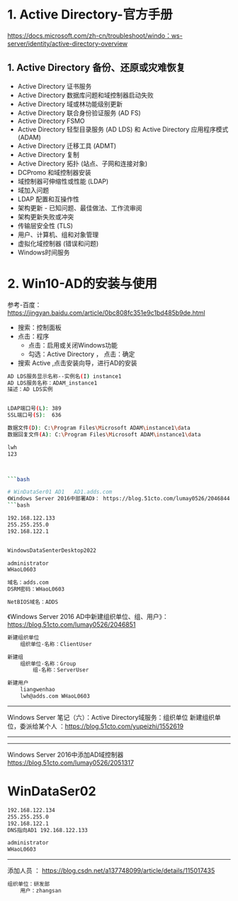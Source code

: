 # 1. Active Directory-官方手册

 https://docs.microsoft.com/zh-cn/troubleshoot/windo：ws-server/identity/active-directory-overview 



## 1. Active Directory 备份、还原或灾难恢复


- Active Directory 证书服务
- Active Directory 数据库问题和域控制器启动失败
- Active Directory 域或林功能级别更新
- Active Directory 联合身份验证服务 (AD FS)
- Active Directory FSMO
- Active Directory 轻型目录服务 (AD LDS) 和 Active Directory 应用程序模式 (ADAM)
- Active Directory 迁移工具 (ADMT)
- Active Directory 复制
- Active Directory 拓扑 (站点、子网和连接对象)
- DCPromo 和域控制器安装
- 域控制器可伸缩性或性能 (LDAP)
- 域加入问题
- LDAP 配置和互操作性
- 架构更新 - 已知问题、最佳做法、工作流审阅
- 架构更新失败或冲突
- 传输层安全性 (TLS)
- 用户、计算机、组和对象管理
- 虚拟化域控制器 (错误和问题)
- Windows时间服务







# 2. Win10-AD的安装与使用

参考-百度：https://jingyan.baidu.com/article/0bc808fc351e9c1bd485b9de.html
- 搜索：控制面板 
- 点击：程序
    - 点击：启用或关闭Windows功能
    - 勾选：Active Directory ， 点击：确定
- 搜索 Active ,点击安装向导，进行AD的安装

```bash
AD LDS服务显示名称--实例名(I) instance1
AD LDS服务名称：ADAM_instance1
描述：AD LDS实例


LDAP端口号(L): 389
SSL端口号(S):  636

数据文件(D): C:\Program Files\Microsoft ADAM\instance1\data
数据回复文件(A): C:\Program Files\Microsoft ADAM\instance1\data

lwh
123



```bash

# WinDataSer01 AD1   AD1.adds.com
《Windows Server 2016中部署AD》： https://blog.51cto.com/lumay0526/2046844  
```bash

192.168.122.133
255.255.255.0
192.168.122.1


WindowsDataSenterDesktop2022

administrator 
WHaoL0603 

域名：adds.com 
DSRM密码：WHaoL0603

NetBIOS域名：ADDS
```
《Windows Server 2016 AD中新建组织单位、组、用户》： https://blog.51cto.com/lumay0526/2046851  
```bash
新建组织单位
    组织单位-名称：ClientUser

新建组
    组织单位-名称：Group
        组-名称：ServerUser

新建用户
    liangwenhao
    lwh@adds.com WHaoL0603

```

**** 

Windows Server 笔记（六）：Active Directory域服务：组织单位
新建组织单位，委派给某个人
：https://blog.51cto.com/yupeizhi/1552619 

*** 


*** 
Windows Server 2016中添加AD域控制器 https://blog.51cto.com/lumay0526/2051317
# WinDataSer02 
```bash
192.168.122.134
255.255.255.0
192.168.122.1
DNS指向AD1 192.168.122.133

administrator 
WHaoL0603

```
*** 

添加人员 ： https://blog.csdn.net/a137748099/article/details/115017435 
```bash
组织单位：研发部
    用户：zhangsan 
````

